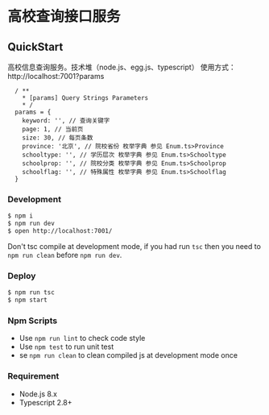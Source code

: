 # 高校查询接口服务

## QuickStart
高校信息查询服务。技术堆（node.js、egg.js、typescript）
使用方式：http://localhost:7001?params
``` text
  / **
    * [params] Query Strings Parameters
    * /
  params = {
    keyword: '', // 查询关键字
    page: 1, // 当前页
    size: 30, // 每页条数
    province: '北京', // 院校省份 枚举字典 参见 Enum.ts>Province
    schooltype: '', // 学历层次 枚举字典 参见 Enum.ts>Schooltype
    schoolprop: '', // 院校分类 枚举字典 参见 Enum.ts>Schoolprop
    schoolflag: '', // 特殊属性 枚举字典 参见 Enum.ts>Schoolflag
  }
```
### Development

```bash
$ npm i
$ npm run dev
$ open http://localhost:7001/
```

Don't tsc compile at development mode, if you had run `tsc` then you need to `npm run clean` before `npm run dev`.

### Deploy

```bash
$ npm run tsc
$ npm start
```

### Npm Scripts

- Use `npm run lint` to check code style
- Use `npm test` to run unit test
- se `npm run clean` to clean compiled js at development mode once

### Requirement

- Node.js 8.x
- Typescript 2.8+
